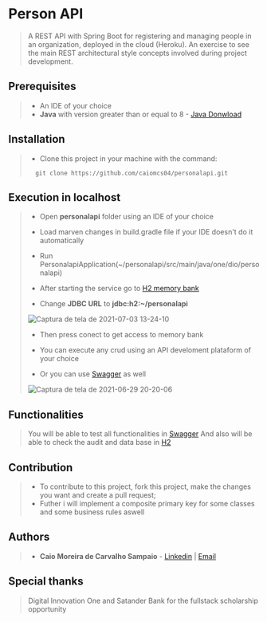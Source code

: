 
# Person API

> A REST API with Spring Boot for registering and managing people in an organization, deployed in the cloud (Heroku). An exercise to see the main REST architectural style concepts involved during project development.

## Prerequisites

> - An IDE of your choice
> - **Java** with version greater than or equal to 8 - [Java Donwload](https://www.java.com)

## Installation

> - Clone this project in your machine with the command:
> ```
> 	git clone https://github.com/caiomcs04/personalapi.git
> ```

## Execution in localhost

> - Open **personalapi** folder using an IDE of your choice
>
> - Load marven changes in build.gradle file if your IDE doesn't do it automatically
>
> - Run PersonalapiApplication(~/personalapi/src/main/java/one/dio/personalapi)
>
> - After starting the service go to [H2 memory bank](http://localhost:8083/h2)
>
> - Change **JDBC URL** to **jdbc:h2:~/personalapi**
>
> ![Captura de tela de 2021-07-03 13-24-10](https://user-images.githubusercontent.com/66964367/124360783-082acc80-dc02-11eb-944c-58aabe735d21.png)
>
> - Then press conect to get access to memory bank
>
> - You can execute any crud using an API develoment plataform of your choice
>
> - Or you can use [Swagger](http://localhost:8082/swagger-ui.html#/) as well
> 
>![Captura de tela de 2021-06-29 20-20-06](https://user-images.githubusercontent.com/66964367/123879556-82640400-d917-11eb-9e00-2c60ba2cb888.png)

## Functionalities

> You will be able to test all functionalities in [Swagger](http://localhost:8082/swagger-ui.html#/) 
> And also will be able to check the audit and data base in [H2](http://localhost:8082/h2)

## Contribution

> - To contribute to this project, fork this project, make the changes you want and create a pull request;
> - Futher i will implement a composite primary key for some classes and some business rules aswell 

## Authors

> - **Caio Moreira de Carvalho Sampaio** - [Linkedin](https://www.linkedin.com/in/caio-sampaio-b02a3669/) | [Email](caio6c@yahoo.com.br)

## Special thanks 

> Digital Innovation One and Satander Bank for the fullstack scholarship opportunity
